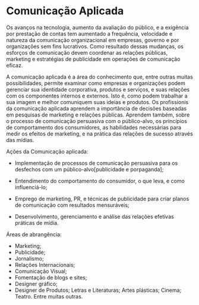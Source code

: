 # Comunicação Aplicada

Os avanços na tecnologia, aumento da avaliação do público, e a exigência por prestação de contas tem aumentado a frequência, velocidade e natureza da comunicação organizacional em empresas, governo e por organizações sem fins lucrativos. Como resultado dessas mudanças, os esforços de comunicação devem coordenar as relações públicas, marketing e estratégias de publicidade em operações de comunicação eficaz.

A comunicação aplicada é a área do conhecimento que, entre outras muitas possibilidades, permite examinar como empresas e organizações podem gerenciar sua identidade corporativa, produtos e serviços, e suas relações com os componentes internos e externos. Isto é, como podem trabalhar a sua imagem e melhor comuniquem suas ideias e produtos.
Os profissionis da comunicação aplicada aprendem a importância de decisões baseadas em pesquisas de marketing e relações públicas. Aprendem também, sobre o processo de comunicação persuasiva com o público-alvo, os princípios de comportamento dos consumidores, as habilidades necessárias para medir os efeitos de marketing, e na prática das relações de sucesso através das mídias.

Ações da Comunicação aplicada:

- Implementação de processos de comunicação persuasiva para os desfechos com um público-alvo[publicidade e porpaganda];

- Entendimento do comportamento do consumidor, o que leva, e como influenciá-lo;

- Emprego de marketing, PR, e técnicas de publicidade para criar planos de comunicação com resultados mensuráveis;

- Desenvolvimento, gerenciamento e análise das relações efetivas práticas de mídia.

Áreas de abrangência:

- Marketing;
- Publicidade;
- Jornalismo;
- Relações Internacionais;
- Comunicação Visual;
- Fomentação de blogs e sites;
- Designer gráfico;
- Designer de Produtos;
Letras e Literaturas;
Artes plásticas;
Cinema;
Teatro.
Entre muitas outras.

